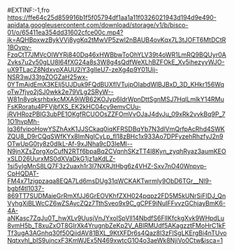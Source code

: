 #EXTINF:-1,fro
https://ffe64c25d859916b1f5f05794df1aa1a11f0326021943d194d9e490-apidata.googleusercontent.com/download/storage/v1/b/bisco-01/o/65411ea354dd31602cfce00c.mp4?jk=AQHBpxwzBykVVj8ygKq2tMwVP5zwl2nBAUB4ovKqx7L3tJOFT6MtDCtR1BOvpv-FzqCtT7JMVcOlWYRj840Dq46xHWBbwToOhYLV39t4oWR1LmRQ9BQUyr0AZvks7u2v50gLU8l64fXG24a8s3W8g4sQdfWeXLhBZFOkE_Xv5ihezyyWJO-uX9TLacZ8NdxvpXAUU2iY3gIIeU7-zeXg4p9Y01Uij-NSR3wJ33tgZOGZaH25wx-0YTmAjdEmX3KEIj5UJDuk9FQdBUXflVTujpOIabdWlBJBxD_3D_KHkr156WqoTw7fjvo2jSJ0wkk2e79VLg2SRyW--W81n8yqksrhbxkcMXA9iWB62KOJyp6IdrWpnDttSgnMSJ7HqlLmlkY14RMuFsKRoratu4PFVjbfXS_EK2kHC04cy9emvCUu-jRVHRozPBlG3ubPE1OKgfRCUOOsZZFOmVvOJaJ4dvJu_09xRk2vvkBq9P_71O1hvpMh-Iq36fvipoHowYSZhAxK1JJSCkaq0iqKFRSDBqYb7N3dlVmQrfpAcRhd4SWKZQU8_D9rCQqSWfKYx8ImNgICyLp_fI18zBHc1x933Ao7DPFyzehRhzfyJ2n9OTwUpG0ty8z0dlkL-Af-9xJNha9cD3IeMl--N9jnXZsZprgXoCufN2RTf6bpaBq2CVqnhSKzTT4l8Kyn_zyqhRyaz3aumKEOxSLD26UurxMS0dXVaDkG1jz1aKdLZ-1si5yIgMnS8LQ7F3z2uaxh1r3I7NXRJtHbg6z4VHZ-Sxv7nO40Wnpvp-CpHQDAT-FM4x71zjgpzaqa8EQA7Ld6msDUg31qWCKAKTwrmly9ObD6TGr__NI9-bgbf4tl1037-869TT7SUDMaieGrRmXfJJ6GrEOVKhfZXH024pqpz2FD5M5kUNrSiFIDJ_QnVyhgXiBLWcCZ6wZSAycZQz7TthSveo9x9C_gCPF9iNuIFFvvzGChjayBmK6-4A-aNKasc7ZqJu0T_hwXLv9UusjVnJYxolSpVll14NbdfS6FlIKfckgXvk9WHpdLu8vmH5b_T8xuZxOT8GIrXk4YrugnbZeKp2V_ABlRMUdf5AKagzztFMoHrC1kFTf3ugA3AGnhq30f50QiidAV81BXL_9KtXFDr6s4Qaz8l3zFlSgLKErgBi4nTUvoNqtxvhl_bIS9ujncxF3KmWJEx5N469xwtcG1O4o3aeWk8NjiVo0Ctw&isca=1
